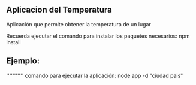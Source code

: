 ## Aplicacion del Temperatura 


Aplicación que permite obtener la temperatura de un lugar

Recuerda ejecutar el comando para instalar los paquetes necesarios: npm install

## Ejemplo:

'''''''''''
comando para ejecutar la aplicación: node app -d "ciudad pais"